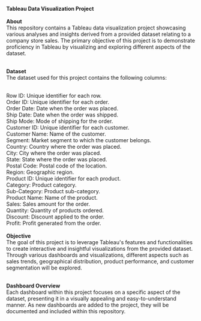 **Tableau Data Visualization Project**<br>
**<br>About<br>**
This repository contains a Tableau data visualization project showcasing various analyses and insights derived from a provided dataset relating to a company store sales. The primary objective of this project is to demonstrate proficiency in Tableau by visualizing and exploring different aspects of the dataset.

**<br>Dataset<br>**
The dataset used for this project contains the following columns:

<br>Row ID: Unique identifier for each row.
<br>Order ID: Unique identifier for each order.
<br>Order Date: Date when the order was placed.
<br>Ship Date: Date when the order was shipped.
<br>Ship Mode: Mode of shipping for the order.
<br>Customer ID: Unique identifier for each customer.
<br>Customer Name: Name of the customer.
<br>Segment: Market segment to which the customer belongs.
<br>Country: Country where the order was placed.
<br>City: City where the order was placed.
<br>State: State where the order was placed.
<br>Postal Code: Postal code of the location.
<br>Region: Geographic region.
<br>Product ID: Unique identifier for each product.
<br>Category: Product category.
<br>Sub-Category: Product sub-category.
<br>Product Name: Name of the product.
<br>Sales: Sales amount for the order.
<br>Quantity: Quantity of products ordered.
<br>Discount: Discount applied to the order.
<br>Profit: Profit generated from the order.<br>
**<br>Objective<br>**
The goal of this project is to leverage Tableau's features and functionalities to create interactive and insightful visualizations from the provided dataset. Through various dashboards and visualizations, different aspects such as sales trends, geographical distribution, product performance, and customer segmentation will be explored.

**<br>Dashboard Overview<br>**
Each dashboard within this project focuses on a specific aspect of the dataset, presenting it in a visually appealing and easy-to-understand manner. As new dashboards are added to the project, they will be documented and included within this repository.
